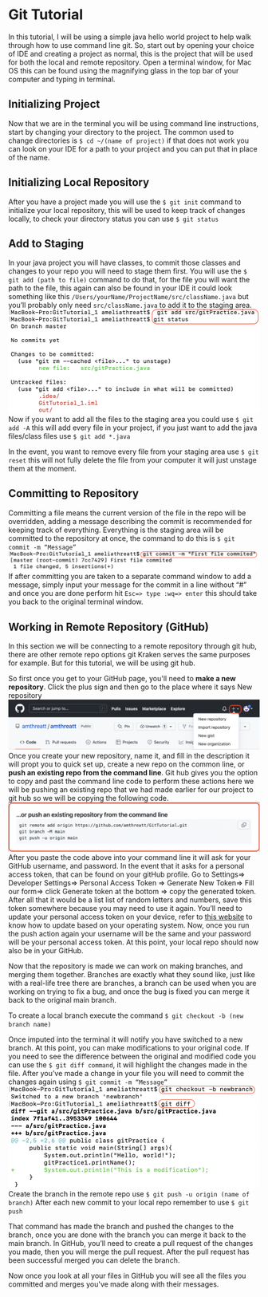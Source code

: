 # Git Tutorial
In this tutorial, I will be using a simple java hello world project to help walk through how to use command line git. So, start out by opening your choice of IDE and creating a project as normal, this is the project that will be used for both the local and remote repository. Open a terminal window, for Mac OS this can be found using the magnifying glass in the top bar of your computer and typing in terminal.  

## Initializing Project
Now that we are in the terminal you will be using command line instructions, start by changing your directory to the project. The common used to change directories is `$ cd ~/(name of project)` if that does not work you can look on your IDE for a path to your project and you can put that in place of the name. 

## Initializing Local Repository
After you have a project made you will use the `$ git init` command to initialize your local repository, this will be used to keep track of changes locally, to check your directory status you can use `$ git status`

## Add to Staging
In your java project you will have classes, to commit those classes and changes to your repo you will need to stage them first. You will use the `$ git add (path to file)` command to do that, for the file you will want the path to the file, this again can also be found in your IDE it could look something like this `/Users/yourName/ProjectName/src/className.java` but you’ll probably only need `src/className.java` to add it to the staging area. 
![](https://github.com/amthreatt/GitTutorial/blob/b7c67564c653513d0d3f80d0a5a507188e68b151/Screen%20Shot%202022-02-12%20at%204.27.12%20PM.png)Now if you want to add all the files to the staging area you could use `$ git add -A` this will add every file in your project, if you just want to add the java files/class files use `$ git add *.java`

In the event, you want to remove every file from your staging area use `$ git reset` this will not fully delete the file from your computer it will just unstage them at the moment. 

## Committing to Repository
Committing a file means the current version of the file in the repo will be overridden, adding a message describing the commit is recommended for keeping track of everything. Everything is the staging area will be committed to the repository at once, the command to do this is `$ git commit -m “Message”`
![](https://github.com/amthreatt/GitTutorial/blob/b7c67564c653513d0d3f80d0a5a507188e68b151/Screen%20Shot%202022-02-12%20at%204.35.29%20PM.png)
If after committing you are taken to a separate command window to add a message, simply input your message for the commit in a line without “#” and once you are done perform hit `Esc=> type :wq=> enter` this should take you back to the original terminal window. 

## Working in Remote Repository (GitHub)
In this section we will be connecting to a remote repository through git hub, there are other remote repo options git Kraken serves the same purposes for example. But for this tutorial, we will be using git hub. 

So first once you get to your GitHub page, you'll need to **make a new repository**. Click the plus sign and then go to the place where it says New repository
![](https://github.com/amthreatt/GitTutorial/blob/b7c67564c653513d0d3f80d0a5a507188e68b151/Screen%20Shot%202022-02-12%20at%202.26.24%20PM.png)
Once you create your new repository, name it, and fill in the description it will propt you to quick set up, create a new repo on the common line, or **push an existing repo from the command line**. Git hub gives you the option to copy and past the command line code to perform these actions here we will be pushing an existing repo that we had made earlier for our project to git hub so we will be copying the following code. 
![](https://github.com/amthreatt/GitTutorial/blob/6f761d9b8e9b9d3914ecb92de00d2bca7c619ca4/Screen%20Shot%202022-02-12%20at%206.44.36%20PM.png)
After you paste the code above into your command line it will ask for your GitHub username, and password. In the event that it asks for a personal access token, that can be found on your gitHub profile. Go to Settings=> Developer Settings=> Personal Access Token => Generate New Token=> Fill our form=> click Generate token at the bottom => copy the generated token. After all that it would be a list list of random letters and numbers, save this token somewhere because you may need to use it again. You’ll need to update your personal access token on your device, refer to [this website](https://stackoverflow.com/questions/68775869/support-for-password-authentication-was-removed-please-use-a-personal-access-to) to know how to update based on your operating system. Now, once you run the push action again your username will be the same and your password will be your personal access token. At this point, your local repo should now also be in your GitHub. 

Now that the repository is made we can work on making branches, and merging them together. Branches are exactly what they sound like, just like with a real-life tree there are branches, a branch can be used when you are working on trying to fix a bug, and once the bug is fixed you can merge it back to the original main branch.  

To create a local branch execute the command `$ git checkout -b (new branch name)`

Once imputed into the terminal it will notify you have switched to a new branch. At this point, you can make modifications to your original code. If you need to see the difference between the original and modified code you can use the `$ git diff command`, it will highlight the changes made in the file. After you’ve made a change in your file you will need to commit the changes again using `$ git commit -m “Message”`
![](https://github.com/amthreatt/GitTutorial/blob/50edfd128f517c37b2056a194ba37006de2b9704/Screen%20Shot%202022-02-12%20at%203.25.11%20PM.png)
Create the branch in the remote repo use `$ git push -u origin (name of branch)`
After each new commit to your local repo remember to use `$ git push` 

That command has made the branch and pushed the changes to the branch, once you are done with the branch you can merge it back to the main branch. In GitHub, you’ll need to create a pull request of the changes you made, then you will merge the pull request. After the pull request has been successful merged you can delete the branch. 

Now once you look at all your files in GitHub you will see all the files you committed and merges you've made along with their messages.   

